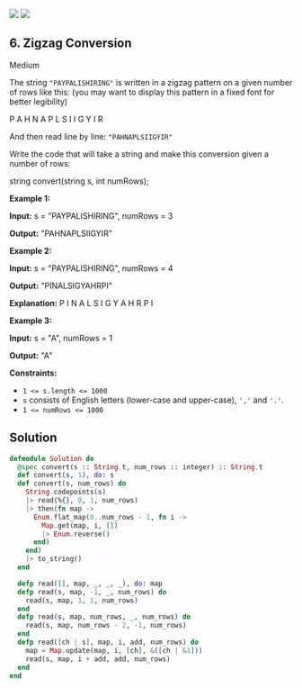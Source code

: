 [![](https://img.shields.io/github/stars/javadev/LeetCode-in-All?label=Stars&style=flat-square)](https://github.com/javadev/LeetCode-in-All)
[![](https://img.shields.io/github/forks/javadev/LeetCode-in-All?label=Fork%20me%20on%20GitHub%20&style=flat-square)](https://github.com/javadev/LeetCode-in-All/fork)

## 6\. Zigzag Conversion

Medium

The string `"PAYPALISHIRING"` is written in a zigzag pattern on a given number of rows like this: (you may want to display this pattern in a fixed font for better legibility)

P A H N A P L S I I G Y I R 

And then read line by line: `"PAHNAPLSIIGYIR"`

Write the code that will take a string and make this conversion given a number of rows:

string convert(string s, int numRows); 

**Example 1:**

**Input:** s = "PAYPALISHIRING", numRows = 3

**Output:** "PAHNAPLSIIGYIR" 

**Example 2:**

**Input:** s = "PAYPALISHIRING", numRows = 4

**Output:** "PINALSIGYAHRPI"

**Explanation:** P I N A L S I G Y A H R P I 

**Example 3:**

**Input:** s = "A", numRows = 1

**Output:** "A" 

**Constraints:**

*   `1 <= s.length <= 1000`
*   `s` consists of English letters (lower-case and upper-case), `','` and `'.'`.
*   `1 <= numRows <= 1000`

## Solution

```elixir
defmodule Solution do
  @spec convert(s :: String.t, num_rows :: integer) :: String.t
  def convert(s, 1), do: s
  def convert(s, num_rows) do
    String.codepoints(s)
    |> read(%{}, 0, 1, num_rows)
    |> then(fn map ->
      Enum.flat_map(0..num_rows - 1, fn i ->
        Map.get(map, i, [])
        |> Enum.reverse()
      end)
    end)
    |> to_string()
  end

  defp read([], map, _, _, _), do: map
  defp read(s, map, -1, _, num_rows) do
    read(s, map, 1, 1, num_rows)
  end
  defp read(s, map, num_rows, _, num_rows) do
    read(s, map, num_rows - 2, -1, num_rows)
  end
  defp read([ch | s], map, i, add, num_rows) do
    map = Map.update(map, i, [ch], &([ch | &1]))
    read(s, map, i + add, add, num_rows)
  end
end
```